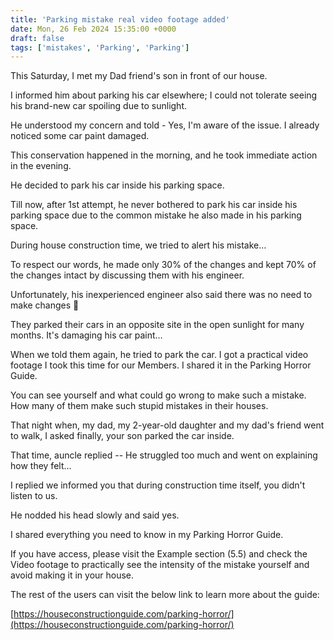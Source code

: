 ```yaml
---
title: 'Parking mistake real video footage added'
date: Mon, 26 Feb 2024 15:35:00 +0000
draft: false
tags: ['mistakes', 'Parking', 'Parking']
---
```


This Saturday, I met my Dad friend's son in front of our house.

I informed him about parking his car elsewhere; I could not tolerate seeing his brand-new car spoiling due to sunlight.

He understood my concern and told - Yes, I'm aware of the issue. I already noticed some car paint damaged.

This conservation happened in the morning, and he took immediate action in the evening.

He decided to park his car inside his parking space.

Till now, after 1st attempt, he never bothered to park his car inside his parking space due to the common mistake he also made in his parking space.

During house construction time, we tried to alert his mistake…

To respect our words, he made only 30% of the changes and kept 70% of the changes intact by discussing them with his engineer.

Unfortunately, his inexperienced engineer also said there was no need to make changes 🙂

They parked their cars in an opposite site in the open sunlight for many months. It's damaging his car paint…

When we told them again, he tried to park the car. I got a practical video footage I took this time for our Members. I shared it in the Parking Horror Guide.

You can see yourself and what could go wrong to make such a mistake. How many of them make such stupid mistakes in their houses.

That night when, my dad, my 2-year-old daughter and my dad's friend went to walk, I asked finally, your son parked the car inside.

That time, auncle replied -- He struggled too much and went on explaining how they felt…

I replied we informed you that during construction time itself, you didn't listen to us.

He nodded his head slowly and said yes.

I shared everything you need to know in my Parking Horror Guide.

If you have access, please visit the Example section (5.5) and check the Video footage to practically see the intensity of the mistake yourself and avoid making it in your house.

The rest of the users can visit the below link to learn more about the guide:

[https://houseconstructionguide.com/parking-horror/](https://houseconstructionguide.com/parking-horror/)